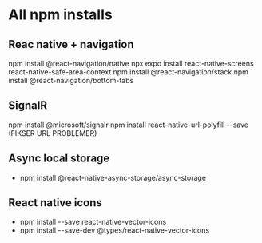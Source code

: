 # All npm installs

## Reac native + navigation

npm install @react-navigation/native
npx expo install react-native-screens react-native-safe-area-context
npm install @react-navigation/stack
npm install @react-navigation/bottom-tabs

## SignalR

npm install @microsoft/signalr
npm install react-native-url-polyfill --save (FIKSER URL PROBLEMER)

## Async local storage

- npm install @react-native-async-storage/async-storage

## React native icons

- npm install --save react-native-vector-icons
- npm install --save-dev @types/react-native-vector-icons
